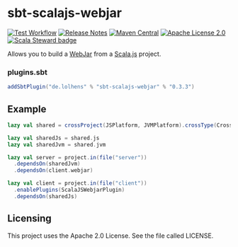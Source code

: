 # sbt-scalajs-webjar
[![Test Workflow](https://github.com/LolHens/sbt-scalajs-webjar/workflows/test/badge.svg)](https://github.com/LolHens/sbt-scalajs-webjar/actions?query=workflow%3Atest)
[![Release Notes](https://img.shields.io/github/release/LolHens/sbt-scalajs-webjar.svg?maxAge=3600)](https://github.com/LolHens/sbt-scalajs-webjar/releases/latest)
[![Maven Central](https://maven-badges.herokuapp.com/maven-central/de.lolhens/sbt-scalajs-webjar/badge.svg)](https://search.maven.org/artifact/de.lolhens/sbt-scalajs-webjar)
[![Apache License 2.0](https://img.shields.io/github/license/LolHens/sbt-scalajs-webjar.svg?maxAge=3600)](https://www.apache.org/licenses/LICENSE-2.0)
[![Scala Steward badge](https://img.shields.io/badge/Scala_Steward-helping-blue.svg?style=flat&logo=data:image/png;base64,iVBORw0KGgoAAAANSUhEUgAAAA4AAAAQCAMAAAARSr4IAAAAVFBMVEUAAACHjojlOy5NWlrKzcYRKjGFjIbp293YycuLa3pYY2LSqql4f3pCUFTgSjNodYRmcXUsPD/NTTbjRS+2jomhgnzNc223cGvZS0HaSD0XLjbaSjElhIr+AAAAAXRSTlMAQObYZgAAAHlJREFUCNdNyosOwyAIhWHAQS1Vt7a77/3fcxxdmv0xwmckutAR1nkm4ggbyEcg/wWmlGLDAA3oL50xi6fk5ffZ3E2E3QfZDCcCN2YtbEWZt+Drc6u6rlqv7Uk0LdKqqr5rk2UCRXOk0vmQKGfc94nOJyQjouF9H/wCc9gECEYfONoAAAAASUVORK5CYII=)](https://scala-steward.org)

Allows you to build a [WebJar](https://www.webjars.org/) from a [Scala.js](https://www.scala-js.org/) project.

### plugins.sbt
```sbt
addSbtPlugin("de.lolhens" % "sbt-scalajs-webjar" % "0.3.3")
```

Example
-------
```scala
lazy val shared = crossProject(JSPlatform, JVMPlatform).crossType(CrossType.Pure).in(file("shared"))

lazy val sharedJs = shared.js
lazy val sharedJvm = shared.jvm

lazy val server = project.in(file("server"))
  .dependsOn(sharedJvm)
  .dependsOn(client.webjar)

lazy val client = project.in(file("client"))
  .enablePlugins(ScalaJSWebjarPlugin)
  .dependsOn(sharedJs)
```

Licensing
---------
This project uses the Apache 2.0 License. See the file called LICENSE.
